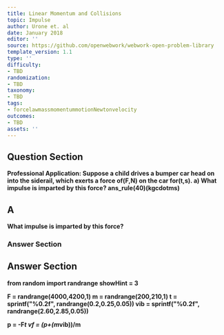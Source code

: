 ```yaml
---
title: Linear Momentum and Collisions
topic: Impulse
author: Urone et. al
date: January 2018
editor: ''
source: https://github.com/openwebwork/webwork-open-problem-library
template_version: 1.1
type: ''
difficulty:
- TBD
randomization:
- TBD
taxonomy:
- TBD
tags:
- forcelawmassmomentummotionNewtonvelocity
outcomes:
- TBD
assets: ''
---
```


## Question Section 

<b>
<b>Professional Application:<b> Suppose a child drives a bumper car head on into the siderail, which exerts a force of(F,N) on the car for(t,s).
a) What impulse is imparted by this force? 
ans_rule(40)(kgcdotms)

## A
What impulse is imparted by this force? 
### Answer Section


## Answer Section

from random import randrange
showHint = 3

F = randrange(4000,4200,1)
m = randrange(200,210,1)
t = sprintf("%0.2f", randrange(0.2,0.25,0.05))
vib = sprintf("%0.2f", randrange(2.60,2.85,0.05))

p = -F*t
vf = (p+(m*vib))/m